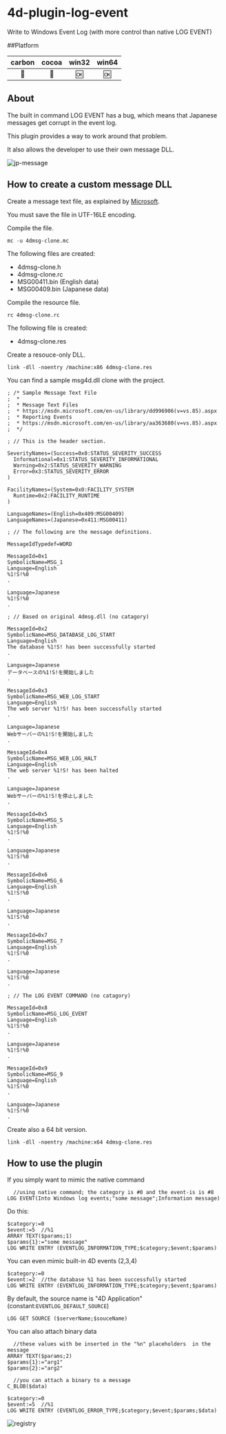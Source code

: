 # 4d-plugin-log-event
Write to Windows Event Log (with more control than native LOG EVENT)

##Platform

| carbon | cocoa | win32 | win64 |
|:------:|:-----:|:---------:|:---------:|
|🚫|🚫|🆗|🆗|

About
---

The built in command LOG EVENT has a bug, which means that Japanese messages get corrupt in the event log.

This plugin provides a way to work around that problem.

It also allows the developer to use their own message DLL.

![jp-message](https://cloud.githubusercontent.com/assets/1725068/12970972/71f68f4a-d0d8-11e5-9894-1c4018da03b1.png)

How to create a custom message DLL
---

Create a message text file, as explained by [Microsoft](https://msdn.microsoft.com/en-us/library/dd996906(v=vs.85).aspx).

You must save the file in UTF-16LE encoding.

Compile the file.

```
mc -u 4dmsg-clone.mc
```

The following files are created:

* 4dmsg-clone.h
* 4dmsg-clone.rc
* MSG00411.bin (English data)
* MSG00409.bin (Japanese data)
 
Compile the resource file.

```
rc 4dmsg-clone.rc
```

The following file is created:

* 4dmsg-clone.res

Create a resouce-only DLL.

```
link -dll -noentry /machine:x86 4dmsg-clone.res
```

You can find a sample msg4d.dll clone with the project.

```
; /* Sample Message Text File
;  *
;  * Message Text Files
;  * https://msdn.microsoft.com/en-us/library/dd996906(v=vs.85).aspx
;  * Reporting Events
;  * https://msdn.microsoft.com/en-us/library/aa363680(v=vs.85).aspx
;  */

; // This is the header section.

SeverityNames=(Success=0x0:STATUS_SEVERITY_SUCCESS
  Informational=0x1:STATUS_SEVERITY_INFORMATIONAL
  Warning=0x2:STATUS_SEVERITY_WARNING
  Error=0x3:STATUS_SEVERITY_ERROR
)

FacilityNames=(System=0x0:FACILITY_SYSTEM
  Runtime=0x2:FACILITY_RUNTIME
)

LanguageNames=(English=0x409:MSG00409)
LanguageNames=(Japanese=0x411:MSG00411)

; // The following are the message definitions.

MessageIdTypedef=WORD

MessageId=0x1
SymbolicName=MSG_1
Language=English
%1!S!%0
.

Language=Japanese
%1!S!%0
.

; // Based on original 4dmsg.dll (no catagory)

MessageId=0x2
SymbolicName=MSG_DATABASE_LOG_START
Language=English
The database %1!S! has been successfully started
.

Language=Japanese
データベースの%1!S!を開始しました
.

MessageId=0x3
SymbolicName=MSG_WEB_LOG_START
Language=English
The web server %1!S! has been successfully started
.

Language=Japanese
Webサーバーの%1!S!を開始しました
.

MessageId=0x4
SymbolicName=MSG_WEB_LOG_HALT
Language=English
The web server %1!S! has been halted
.

Language=Japanese
Webサーバーの%1!S!を停止しました
.

MessageId=0x5
SymbolicName=MSG_5
Language=English
%1!S!%0
.

Language=Japanese
%1!S!%0
.

MessageId=0x6
SymbolicName=MSG_6
Language=English
%1!S!%0
.

Language=Japanese
%1!S!%0
.

MessageId=0x7
SymbolicName=MSG_7
Language=English
%1!S!%0
.

Language=Japanese
%1!S!%0
.

; // The LOG EVENT COMMAND (no catagory)

MessageId=0x8
SymbolicName=MSG_LOG_EVENT
Language=English
%1!S!%0
.

Language=Japanese
%1!S!%0
.

MessageId=0x9
SymbolicName=MSG_9
Language=English
%1!S!%0
.

Language=Japanese
%1!S!%0
.

```

Create also a 64 bit version.

```
link -dll -noentry /machine:x64 4dmsg-clone.res
```

How to use the plugin
---

If you simply want to mimic the native command

```
  //using native command; the category is #0 and the event-is is #8
LOG EVENT(Into Windows log events;"some message";Information message)
```

Do this:

```
$category:=0
$event:=5  //%1
ARRAY TEXT($params;1)
$params{1}:="some message"
LOG WRITE ENTRY (EVENTLOG_INFORMATION_TYPE;$category;$event;$params)
```

You can even mimic built-in 4D events (2,3,4)

```
$category:=0
$event:=2  //the database %1 has been successfully started
LOG WRITE ENTRY (EVENTLOG_INFORMATION_TYPE;$category;$event;$params)
```

By default, the source name is "4D Application" (constant:``EVENTLOG_DEFAULT_SOURCE``)

```
LOG GET SOURCE ($serverName;$souceName)
```

You can also attach binary data

```
  //these values with be inserted in the "%n" placeholders  in the message
ARRAY TEXT($params;2)
$params{1}:="arg1"
$params{2}:="arg2"

  //you can attach a binary to a message
C_BLOB($data)

$category:=0
$event:=5  //%1
LOG WRITE ENTRY (EVENTLOG_ERROR_TYPE;$category;$event;$params;$data)
```

![registry](https://cloud.githubusercontent.com/assets/1725068/12971009/1cea7466-d0d9-11e5-9c17-dbfbf5188c1f.png)

